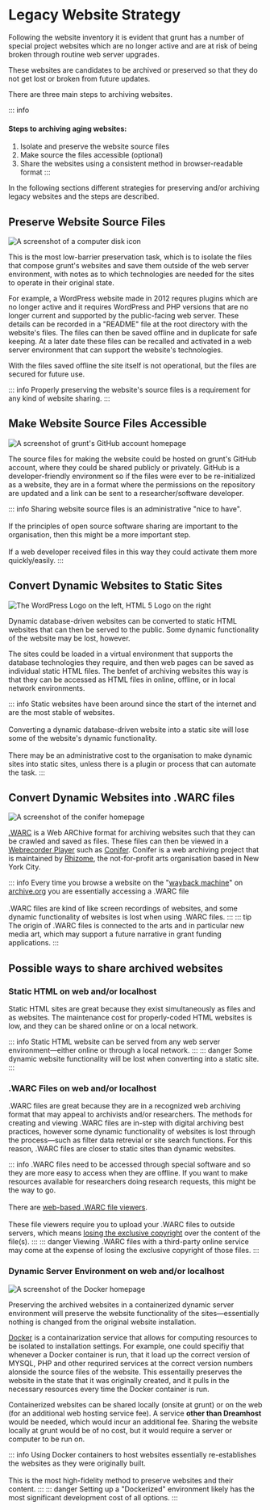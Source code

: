 <style>
.indent-list {
    margin-left: 2em;
}
</style>
# Legacy Website Strategy

Following the website inventory it is evident that grunt has a number of special project websites which are no longer active and are at risk of being broken through routine web server upgrades. 

These websites are candidates to be archived or preserved so that they do not get lost or broken from future updates. 

There are three main steps to archiving websites.

::: info
#### Steps to archiving aging websites:
1. Isolate and preserve the website source files<br>
2. Make source the files accessible (optional)<br>
3. Share the websites using a consistent method in browser-readable format
:::

In the following sections different strategies for preserving and/or archiving legacy websites and the steps are described.

## Preserve Website Source Files

![A screenshot of a computer disk icon](/save_file.png "A screenshot of a computer disk icon")

This is the most low-barrier preservation task, which is to isolate the files that compose grunt's websites and save them outside of the web server environment, with notes as to which technologies are needed for the sites to operate in their original state. 

For example, a WordPress website made in 2012 requres plugins which are no longer active and it requires WordPress and PHP versions that are no longer current and supported by the public-facing web server. These details can be recorded in a "README" file at the root directory with the website's files. The files can then be saved offline and in duplicate for safe keeping. At a later date these files can be recalled and activated in a web server environment that can support the website's technologies.

With the files saved offline the site itself is not operational, but the files are secured for future use.

::: info
Properly preserving the website's source files is a requirement for any kind of website sharing.
:::

## Make Website Source Files Accessible


![A screenshot of grunt's GitHub account homepage](/grunt_github.png "A screenshot of grunt's GitHub account homepage")

The source files for making the website could be hosted on grunt's GitHub account, where they could be shared publicly or privately. GitHub is a developer-friendly environment so if the files were ever to be re-initialized as a website, they are in a format where the permissions on the repository are updated and a link can be sent to a researcher/software developer.

::: info
Sharing website source files is an administrative "nice to have". <br><br>
If the principles of open source software sharing are important to the organisation, then this might be a more important step.<br><br>
If a web developer received files in this way they could activate them more quickly/easily.
:::

## Convert Dynamic Websites to Static Sites

![The WordPress Logo on the left, HTML 5 Logo on the right](/wp_html.png "The WordPress Logo on the left, HTML 5 Logo on the right")

Dynamic database-driven websites can be converted to static HTML websites that can then be served to the public. Some dynamic functionality of the website may be lost, however.

The sites could be loaded in a virtual environment that supports the database technologies they require, and then web pages can be saved as individual static HTML files. The benfet of archiving websites this way is that they can be accessed as HTML files in online, offline, or in local network environments.

::: info
Static websites have been around since the start of the internet and are the most stable  of websites. <br><br>
Converting a dynamic database-driven website into a static site will lose some of the website's dynamic functionality.<br><br>
There may be an administrative cost to the organisation to make dynamic sites into static sites, unless there is a plugin or process that can automate the task.
:::

## Convert Dynamic Websites into .WARC files

![A screenshot of the conifer homepage](/conifer.png "A screenshot of the conifer homepage")

[.WARC](https://en.wikipedia.org/wiki/WARC_(file_format)) is a Web ARChive format for archiving websites such that they can be crawled and saved as files. These files can then be viewed in a [Webrecorder Player](https://github.com/webrecorder/webrecorder-player/releases/tag/v1.5.0) such as [Conifer](https://conifer.rhizome.org/). Conifer is a web archiving project that is maintained by [Rhizome](https://en.wikipedia.org/wiki/Rhizome_(organization)), the not-for-profit arts organisation based in New York City.

::: info
Every time you browse a website on the "[wayback machine](https://archive.org/web/)" on [archive.org](https://archive.org/) you are essentially accessing a .WARC file<br><br>
.WARC files are kind of like screen recordings of websites, and some dynamic functionality of websites is lost when using .WARC files.
:::
::: tip
The origin of .WARC files is connected to the arts and in particular new media art, which may support a future narrative in grant funding applications.
:::

## Possible ways to share archived websites

### Static HTML on web and/or localhost

Static HTML sites are great because they exist simultaneously as files and as websites. The maintenance cost for properly-coded HTML websites is low, and they can be shared online or on a local network.

::: info
Static HTML website can be served from any web server environment—either online or through a local network.
:::
::: danger
Some dynamic website functionality will be lost when converting into a static site.
:::

### .WARC Files on web and/or localhost

.WARC files are great because they are in a recognized web archiving format that may appeal to archivists and/or researchers. The methods for creating and viewing .WARC files are in-step with digital archiving best practices, however some dynamic functionality of websites is lost through the process—such as filter data retrevial or site search functions. For this reason, .WARC files are closer to static sites than dynamic websites.

::: info
.WARC files need to be accessed through special software and so they are more easy to access when they are offline. If you want to make resources available for researchers doing research requests, this might be the way to go. <br><br>
There are [web-based .WARC file viewers](https://conifer.rhizome.org/_faq). <br><br>These file viewers require you to upload your .WARC files to outside servers, which means [losing the exclusive copyright](https://conifer.rhizome.org/_policies) over the content of the file(s).
:::
::: danger
Viewing .WARC files with a third-party online service may come at the expense of losing the exclusive copyright of those files.
:::

### Dynamic Server Environment on web and/or localhost

![A screenshot of the Docker homepage](/docker.png "A screenshot of the Docker homepage")

Preserving the archived websites in a containerized dynamic server environment will preserve the website functionality of the sites—essentially nothing is changed from the original website installation.

[Docker](https://www.docker.com/) is a containarization service that allows for computing resources to be isolated to installation settings. For example, one could specifiy that whenever a Docker container is run, that it load up the correct version of MYSQL, PHP and other requrired services at the correct version numbers alonside the source files of the website. This essentailly preserves the website in the state that it was originally created, and it pulls in the necessary resources every time the Docker container is run.

Containerized websites can be shared locally (onsite at grunt) or on the web (for an additional web hosting service fee). A service **other than Dreamhost** would be needed, which would incur an additional fee. Sharing the website locally at grunt would be of no cost, but it would require a server or computer to be run on.

::: info
Using Docker containers to host websites essentially re-establishes the websites as they were originally built. <br><br>This is the most high-fidelity method to preserve websites and their content. 
:::
::: danger
Setting up a "Dockerized" environment likely has the most significant development cost of all options.
:::